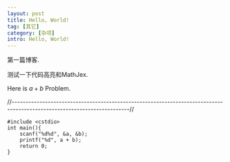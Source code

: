 ```yaml
---
layout: post
title: Hello, World!
tag: [其它]
category: [杂项]
intro: Hello, World!
---
```


第一篇博客.

测试一下代码高亮和MathJex.

Here is $a + b$ Problem.

//------------------------------------------------------------------------------------------------------------------------//

<pre><code class="c++">#include &lt;cstdio>
int main(){
	scanf("%d%d", &a, &b);
	printf("%d", a + b);
	return 0;
}
</code></pre>
